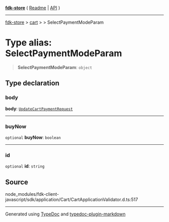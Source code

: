 [**fdk-store**](../../../README.md) ( [Readme](../../../README.md) \| [API](../../../API.md) )

---

[fdk-store](../../../API.md) > [cart](../../README.md) > [<internal>](../README.md) > SelectPaymentModeParam

# Type alias: SelectPaymentModeParam

> **SelectPaymentModeParam**: `object`

## Type declaration

### body

**body**: [`UpdateCartPaymentRequest`](type-alias.UpdateCartPaymentRequest.md)

---

### buyNow

`optional` **buyNow**: `boolean`

---

### id

`optional` **id**: `string`

## Source

node_modules/fdk-client-javascript/sdk/application/Cart/CartApplicationValidator.d.ts:517

---

Generated using [TypeDoc](https://typedoc.org/) and [typedoc-plugin-markdown](https://www.npmjs.com/package/typedoc-plugin-markdown)
